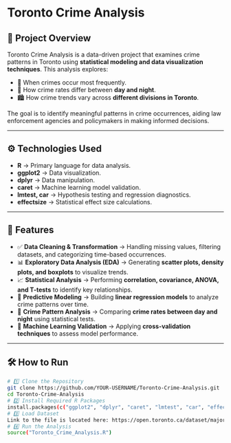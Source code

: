 # Toronto Crime Analysis

## 📌 Project Overview
Toronto Crime Analysis is a data-driven project that examines crime patterns in Toronto using **statistical modeling and data visualization techniques**. This analysis explores:
- 📍 When crimes occur most frequently.
- 🌆 How crime rates differ between **day and night**.
- 🏙️ How crime trends vary across **different divisions in Toronto**.

The goal is to identify meaningful patterns in crime occurrences, aiding law enforcement agencies and policymakers in making informed decisions.

---

## ⚙️ Technologies Used
- **R** → Primary language for data analysis.
- **ggplot2** → Data visualization.
- **dplyr** → Data manipulation.
- **caret** → Machine learning model validation.
- **lmtest, car** → Hypothesis testing and regression diagnostics.
- **effectsize** → Statistical effect size calculations.

---

## 🚀 Features
- ✅ **Data Cleaning & Transformation** → Handling missing values, filtering datasets, and categorizing time-based occurrences.
- 📊 **Exploratory Data Analysis (EDA)** → Generating **scatter plots, density plots, and boxplots** to visualize trends.
- 📈 **Statistical Analysis** → Performing **correlation, covariance, ANOVA, and T-tests** to identify key relationships.
- 🔮 **Predictive Modeling** → Building **linear regression models** to analyze crime patterns over time.
- 🌃 **Crime Pattern Analysis** → Comparing **crime rates between day and night** using statistical tests.
- 🧠 **Machine Learning Validation** → Applying **cross-validation techniques** to assess model performance.

---

## 🛠 How to Run

```bash
# 1️⃣ Clone the Repository
git clone https://github.com/YOUR-USERNAME/Toronto-Crime-Analysis.git
cd Toronto-Crime-Analysis
# 2️⃣ Install Required R Packages
install.packages(c("ggplot2", "dplyr", "caret", "lmtest", "car", "effectsize"))
# 3️⃣ Load Dataset
Link to the file is located here: https://open.toronto.ca/dataset/major-crime-indicators/
# 4️⃣ Run the Analysis
source("Toronto_Crime_Analysis.R")
